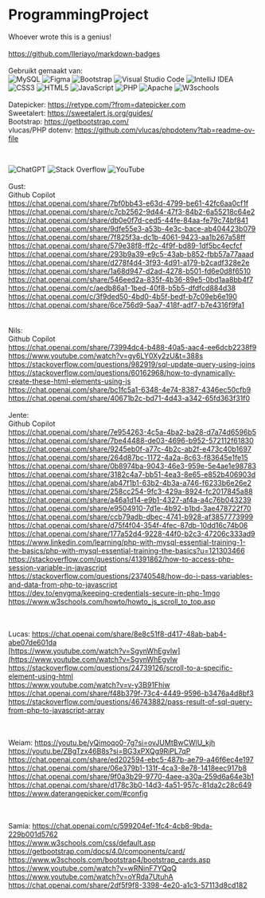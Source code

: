 # ProgrammingProject
Whoever wrote this is a genius! 
<br>
<br>
https://github.com/Ileriayo/markdown-badges
<br>
<br>
Gebruikt gemaakt van:<br>
![MySQL](https://img.shields.io/badge/mysql-4479A1.svg?style=for-the-badge&logo=mysql&logoColor=white) ![Figma](https://img.shields.io/badge/figma-%23F24E1E.svg?style=for-the-badge&logo=figma&logoColor=white) ![Bootstrap](https://img.shields.io/badge/bootstrap-%238511FA.svg?style=for-the-badge&logo=bootstrap&logoColor=white) ![Visual Studio Code](https://img.shields.io/badge/Visual%20Studio%20Code-0078d7.svg?style=for-the-badge&logo=visual-studio-code&logoColor=white) ![IntelliJ IDEA](https://img.shields.io/badge/IntelliJIDEA-000000.svg?style=for-the-badge&logo=intellij-idea&logoColor=white) ![CSS3](https://img.shields.io/badge/css3-%231572B6.svg?style=for-the-badge&logo=css3&logoColor=white) ![HTML5](https://img.shields.io/badge/html5-%23E34F26.svg?style=for-the-badge&logo=html5&logoColor=white) ![JavaScript](https://img.shields.io/badge/javascript-%23323330.svg?style=for-the-badge&logo=javascript&logoColor=%23F7DF1E) ![PHP](https://img.shields.io/badge/php-%23777BB4.svg?style=for-the-badge&logo=php&logoColor=white) ![Apache](https://img.shields.io/badge/apache-%23D42029.svg?style=for-the-badge&logo=apache&logoColor=white) ![W3schools](https://img.shields.io/badge/W3Schools-04AA6D?style=for-the-badge&logo=W3Schools&logoColor=white) 
<br>
<br>Datepicker: https://retype.com/?from=datepicker.com 
<br>Sweetalert: https://sweetalert.js.org/guides/
<br>Bootstrap: https://getbootstrap.com/
<br>vlucas/PHP dotenv: https://github.com/vlucas/phpdotenv?tab=readme-ov-file



<br>

![ChatGPT](https://img.shields.io/badge/chatGPT-74aa9c?style=for-the-badge&logo=openai&logoColor=white) ![Stack Overflow](https://img.shields.io/badge/-Stackoverflow-FE7A16?style=for-the-badge&logo=stack-overflow&logoColor=white) ![YouTube](https://img.shields.io/badge/YouTube-%23FF0000.svg?style=for-the-badge&logo=YouTube&logoColor=white)
<br>
<br>
Gust: <br>
Github Copilot <br>
https://chat.openai.com/share/7bf0bb43-e63d-4799-be61-42fc6aa0cf1f<br>
https://chat.openai.com/share/c7cb2562-9d44-47f3-84b2-6a55218c64e2<br>
https://chat.openai.com/share/db0e0f7d-ced5-44fe-84aa-fe79c74bf841<br>
https://chat.openai.com/share/9dfe55e3-a53b-4e3c-bace-ab404423b079<br>
https://chat.openai.com/share/7f825f3a-dc1b-4061-9423-aa1b267a58ff<br>
https://chat.openai.com/share/579e38f8-ff2c-4f9f-bd89-1df5bc4ecfcf<br>
https://chat.openai.com/share/293b9a39-e9c5-43ab-b852-fbb57a77aaad<br>
https://chat.openai.com/share/d278f4d4-3f93-4d91-a179-b2cadf328e2e<br>
https://chat.openai.com/share/1a68d947-d2ad-4278-b501-fd6e0d8f6510<br>
https://chat.openai.com/share/546eed2a-835f-4b36-89e5-0bd1aa8bb4f7<br>
https://chat.openai.com/c/aedb86a1-1bed-40f8-b5b5-dfdfcd884d38<br>
https://chat.openai.com/c/3f9ded50-4bd0-4b5f-bedf-b7c09eb6e190<br>
https://chat.openai.com/share/6ce756d9-5aa7-418f-adf7-b7e4316f9fa1<br>
<br>
<br>
Nils: <br>
Github Copilot <br>
https://chat.openai.com/share/73994dc4-b488-40a5-aac4-ee6dcb2238f9<br>
https://www.youtube.com/watch?v=gy6LY0Xy2zU&t=388s<br>
https://stackoverflow.com/questions/982919/sql-update-query-using-joins<br>
https://stackoverflow.com/questions/60162968/how-to-dynamically-create-these-html-elements-using-js<br>
https://chat.openai.com/share/bc1fc5a1-6348-4e74-8387-4346ec50cfb9<br>
https://chat.openai.com/share/40671b2c-bd71-4d43-a342-65fd363f31f0
<br>
<br>
Jente: <br>
Github Copilot <br>
https://chat.openai.com/share/7e954263-4c5a-4ba2-ba28-d7a74d6596b5<br>
https://chat.openai.com/share/7be44488-de03-4696-b952-572112f61830<br>
https://chat.openai.com/share/9245eb0f-a77c-4b2c-ab2f-e473c40b1697<br>
https://chat.openai.com/share/264d87bc-1172-4a2a-8c63-f83645e1fe15<br>
https://chat.openai.com/share/0b8974ba-9043-46e3-959e-5e4ae1e98783<br>
https://chat.openai.com/share/3182c4a7-bb51-4ea3-8e65-e852b406903d<br>
https://chat.openai.com/share/ab47f1b1-63b2-4b3a-a746-f6233b6e26e2<br>
https://chat.openai.com/share/258cc254-9fc3-429a-8924-fc2017845a88<br>
https://chat.openai.com/share/a46a1d14-e9b1-4327-af4a-a4c76b043239<br>
https://chat.openai.com/share/e9504910-7d1e-4b92-b1bd-3ae478722f70<br>
https://chat.openai.com/share/ccb79adb-dbec-4741-b928-af3857773999<br>
https://chat.openai.com/share/d75f4f04-354f-4fec-87db-10dd16c74b06<br>
https://chat.openai.com/share/177a52d4-9228-44f0-b2c3-47206c333ad9<br>
https://www.linkedin.com/learning/php-with-mysql-essential-training-1-the-basics/php-with-mysql-essential-training-the-basics?u=121303466<br>
https://stackoverflow.com/questions/41391862/how-to-access-php-session-variable-in-javascript<br>
https://stackoverflow.com/questions/23740548/how-do-i-pass-variables-and-data-from-php-to-javascript<br>
https://dev.to/enygma/keeping-credentials-secure-in-php-1mgo<br>
https://www.w3schools.com/howto/howto_js_scroll_to_top.asp<br>
<br>
<br>

Lucas:
https://chat.openai.com/share/8e8c51f8-d417-48ab-bab4-abe07de601da <br>
[https://www.youtube.com/watch?v=SgynWhEgvlw](https://www.youtube.com/watch?v=SgynWhEgvlw <br>
https://stackoverflow.com/questions/24739126/scroll-to-a-specific-element-using-html <br>
https://www.youtube.com/watch?v=v-y3B91Fhiw<br>
https://chat.openai.com/share/f48b379f-73c4-4449-9596-b3476a4d8bf3<br>
https://stackoverflow.com/questions/46743882/pass-result-of-sql-query-from-php-to-javascript-array<br>
<br>
<br>

Weiam:
https://youtu.be/yQimoqo0-7g?si=ovJUMtBwCWlU_kjh<br>
https://youtu.be/ZBgTzx46B8s?si=BG3xPXQg9RiPL7qP<br>
https://chat.openai.com/share/ed202594-ebc5-487b-ae79-a46f6ec4e197<br>
https://chat.openai.com/share/06e379b1-131f-4ca3-8e78-1418eec917b8<br>
https://chat.openai.com/share/9f0a3b29-9770-4aee-a30a-259d6a64e3b1<br>
https://chat.openai.com/share/d178c3b0-14d3-4a51-957c-81da2c28c649<br>
https://www.daterangepicker.com/#config<br>
<br>
<br>

Samia:
https://chat.openai.com/c/599204ef-1fc4-4cb8-9bda-229b001d5762<br>
https://www.w3schools.com/css/default.asp<br>
https://getbootstrap.com/docs/4.0/components/card/<br>
https://www.w3schools.com/bootstrap4/bootstrap_cards.asp<br>
https://www.youtube.com/watch?v=wRNinF7YQqQ<br>
https://www.youtube.com/watch?v=oYRda7UtuhA<br>
https://chat.openai.com/share/2df5f9f8-3398-4e20-a1c3-57113d8cd182<br>

